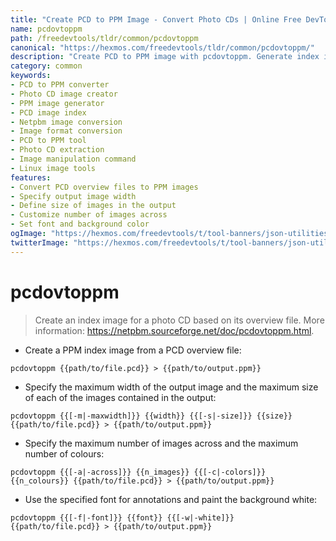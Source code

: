 ```yaml
---
title: "Create PCD to PPM Image - Convert Photo CDs | Online Free DevTools by Hexmos"
name: pcdovtoppm
path: /freedevtools/tldr/common/pcdovtoppm
canonical: "https://hexmos.com/freedevtools/tldr/common/pcdovtoppm/"
description: "Create PCD to PPM image with pcdovtoppm. Generate index images from Photo CD overview files using this free online tool, no registration required."
category: common
keywords:
- PCD to PPM converter
- Photo CD image creator
- PPM image generator
- PCD image index
- Netpbm image conversion
- Image format conversion
- PCD to PPM tool
- Photo CD extraction
- Image manipulation command
- Linux image tools
features:
- Convert PCD overview files to PPM images
- Specify output image width
- Define size of images in the output
- Customize number of images across
- Set font and background color
ogImage: "https://hexmos.com/freedevtools/t/tool-banners/json-utilities-banner.png"
twitterImage: "https://hexmos.com/freedevtools/t/tool-banners/json-utilities-banner.png"
---
```


# pcdovtoppm

> Create an index image for a photo CD based on its overview file.
> More information: <https://netpbm.sourceforge.net/doc/pcdovtoppm.html>.

- Create a PPM index image from a PCD overview file:

`pcdovtoppm {{path/to/file.pcd}} > {{path/to/output.ppm}}`

- Specify the maximum width of the output image and the maximum size of each of the images contained in the output:

`pcdovtoppm {{[-m|-maxwidth]}} {{width}} {{[-s|-size]}} {{size}} {{path/to/file.pcd}} > {{path/to/output.ppm}}`

- Specify the maximum number of images across and the maximum number of colours:

`pcdovtoppm {{[-a|-across]}} {{n_images}} {{[-c|-colors]}} {{n_colours}} {{path/to/file.pcd}} > {{path/to/output.ppm}}`

- Use the specified font for annotations and paint the background white:

`pcdovtoppm {{[-f|-font]}} {{font}} {{[-w|-white]}} {{path/to/file.pcd}} > {{path/to/output.ppm}}`
